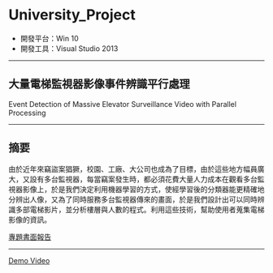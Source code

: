 # University_Project

- 開發平台：Win 10
- 開發工具：Visual Studio 2013

***

## 大量電梯監視器影像事件辨識平行處理

Event Detection of Massive Elevator Surveillance Video with Parallel Processing

***

## 摘要

由於近年來竊盜案猖獗，校園、工廠、大公司也成為了目標，由於這些地方幅員廣大，又設有多台監視器，每當竊案發生時，都必須花費大量人力成本在觀看多台監視器影像上，於是我們決定利用機器學習的方式，使經學習後的分類器能更精確地分辨出人像，又為了同時服務多台監視器傳來的畫面，於是我們設計出可以同時辨識多部電梯影片，並分析樓層與人數的程式。利用這些技術，幫助使用者蒐集電梯影像的資訊。

[專題書面報告](https://docs.google.com/document/d/1CS3JggIcM0PNscYTX_8yXfSkYRhPhVZlK3CtjAU273A/edit)

***

[Demo Video](https://www.youtube.com/watch?v=d_LBqkBvfPo)
